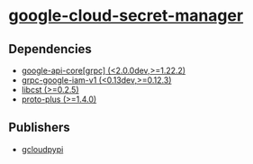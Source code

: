 # [google-cloud-secret-manager](https://pypi.org/project/google-cloud-secret-manager)

## Dependencies
- [google-api-core[grpc] (<2.0.0dev,>=1.22.2)](packages/g/google-api-core.md)
- [grpc-google-iam-v1 (<0.13dev,>=0.12.3)](packages/g/grpc-google-iam-v1.md)
- [libcst (>=0.2.5)](packages/l/libcst.md)
- [proto-plus (>=1.4.0)](packages/p/proto-plus.md)



## Publishers
- [gcloudpypi](https://pypi.org/user/gcloudpypi)

